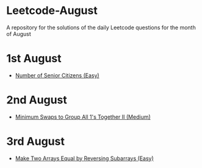 # Leetcode-August
A repository for the solutions of the daily Leetcode questions for the month of August

# 1st August
- [Number of Senior Citizens (Easy)](https://leetcode.com/problems/number-of-senior-citizens/description/?envType=daily-question&envId=2024-08-02)

# 2nd August
- [Minimum Swaps to Group All 1's Together II (Medium)](https://leetcode.com/problems/minimum-swaps-to-group-all-1s-together-ii/description/?envType=daily-question&envId=2024-08-02)

# 3rd August
- [Make Two Arrays Equal by Reversing Subarrays (Easy)](https://leetcode.com/problems/make-two-arrays-equal-by-reversing-subarrays/description/?envType=daily-question&envId=2024-08-03)